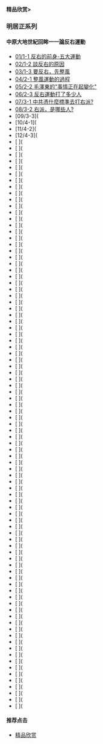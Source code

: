 #### 精品欣赏>

### 明居正系列
#### 中原大地世紀回眸一一論反右運動

- [01/1-1 反右的前身-五大運動](https://youtu.be/xNkS9JgWReI)
- [02/1-2 談反右的原因](https://youtu.be/RsjlkU2-QME)
- [03/1-3 要反右，先整風](https://youtu.be/xpBaFY5y5U8)
- [04/2-1 整風運動的過程](https://youtu.be/yqW_NrY0ELc)
- [05/2-2 毛澤東的"事情正在起變化"](https://youtu.be/FeAKiIWJWIk)
- [06/2-3 反右運動打了多少人](https://youtu.be/h1tV9EZp11w)
- [07/3-1  中共憑什麼標準去打右派?](https://youtu.be/WYG4eQQBKc0)
- [08/3-2 右派，是哪些人?](https://youtu.be/NLLERjFS8ps)
- [09/3-3](
- [10/4-1](
- [11/4-2](
- [12/4-3](
- [   ](
- [   ](
- [   ](
- [   ](
- [   ](
- [   ](
- [   ](
- [   ](
- [   ](
- [   ](
- [   ](
- [   ](
- [   ](
- [   ](
- [   ](
- [   ](
- [   ](
- [   ](
- [   ](
- [   ](
- [   ](
- [   ](
- [   ](
- [   ](
- [   ](
- [   ](
- [   ](
- [   ](
- [   ](
- [   ](
- [   ](
- [   ](
- [   ](
- [   ](
- [   ](
- [   ](
- [   ](
- [   ](
- [   ](
- [   ](
- [   ](
- [   ](
- [   ](
- [   ](
- [   ](
- [   ](
- [   ](
- [   ](
- [   ](
- [   ](
- [   ](
- [   ](
- [   ](
- [   ](
- [   ](
- [   ](
- [   ](
- [   ](
- [   ](
- [   ](
- [   ](
- [   ](
- [   ](
- [   ](
- [   ](
- [   ](
- [   ](
- [   ](
- [   ](
- [   ](
- [   ](
- [   ](
- [   ](
- [   ](
- [   ](
- [   ](
- [   ](
- [   ](
- [   ](
- [   ](
- [   ](
- [   ](
- [   ](
- [   ](
- [   ](
- [   ](
- [   ](
- [   ](
- [   ](
 




#### 推荐点击
- [精品欣赏](https://summer200.github.io/content/main)



